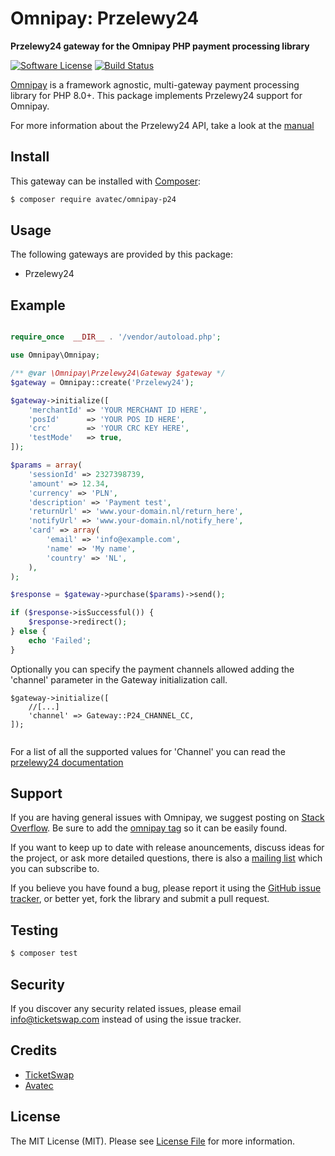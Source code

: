 # Omnipay: Przelewy24

**Przelewy24 gateway for the Omnipay PHP payment processing library**

[![Software License](https://img.shields.io/badge/license-MIT-brightgreen.svg?style=flat-square)](LICENSE.md)
[![Build Status](https://travis-ci.org/TicketSwap/omnipay-przelewy24.svg?branch=master)](https://travis-ci.org/avatec/omnipay-p24)

[Omnipay](https://github.com/thephpleague/omnipay) is a framework agnostic, multi-gateway payment
processing library for PHP 8.0+. This package implements Przelewy24 support for Omnipay.

For more information about the Przelewy24 API, take a look at the [manual](http://www.przelewy24.pl/files/cms/13/przelewy24_specification.pdf)

## Install

This gateway can be installed with [Composer](https://getcomposer.org/):

``` bash
$ composer require avatec/omnipay-p24
```

## Usage

The following gateways are provided by this package:

 * Przelewy24

## Example

```php

require_once  __DIR__ . '/vendor/autoload.php';

use Omnipay\Omnipay;

/** @var \Omnipay\Przelewy24\Gateway $gateway */
$gateway = Omnipay::create('Przelewy24');

$gateway->initialize([
    'merchantId' => 'YOUR MERCHANT ID HERE',
    'posId'      => 'YOUR POS ID HERE',
    'crc'        => 'YOUR CRC KEY HERE',
    'testMode'   => true,
]);

$params = array(
    'sessionId' => 2327398739,
    'amount' => 12.34,
    'currency' => 'PLN',
    'description' => 'Payment test',
    'returnUrl' => 'www.your-domain.nl/return_here',
    'notifyUrl' => 'www.your-domain.nl/notify_here',
    'card' => array(
        'email' => 'info@example.com',
        'name' => 'My name',
        'country' => 'NL',
    ),
);

$response = $gateway->purchase($params)->send();

if ($response->isSuccessful()) {
    $response->redirect();
} else {
    echo 'Failed';
}
```

Optionally you can specify the payment channels allowed adding the 'channel' parameter in the Gateway
initialization call.

```
$gateway->initialize([
    //[...]
    'channel' => Gateway::P24_CHANNEL_CC,
]);
    
```

For a list of all the supported values for 'Channel' you can read the [przelewy24 documentation](http://www.przelewy24.pl/eng/storage/app/media/pobierz/Instalacja/przelewy24_specification.pdf)

## Support

If you are having general issues with Omnipay, we suggest posting on
[Stack Overflow](http://stackoverflow.com/). Be sure to add the
[omnipay tag](http://stackoverflow.com/questions/tagged/omnipay) so it can be easily found.

If you want to keep up to date with release anouncements, discuss ideas for the project,
or ask more detailed questions, there is also a [mailing list](https://groups.google.com/forum/#!forum/omnipay) which
you can subscribe to.

If you believe you have found a bug, please report it using the [GitHub issue tracker](https://github.com/avatec/omnipay-p24/issues),
or better yet, fork the library and submit a pull request.

## Testing

``` bash
$ composer test
```

## Security

If you discover any security related issues, please email info@ticketswap.com instead of using the issue tracker.

## Credits

- [TicketSwap](https://github.com/ticketswap)
- [Avatec](https://github.com/avatec)

## License

The MIT License (MIT). Please see [License File](LICENSE.md) for more information.
